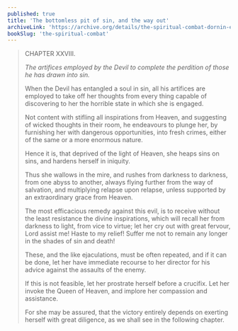 ```yaml
---
published: true
title: 'The bottomless pit of sin, and the way out'
archiveLink: 'https://archive.org/details/the-spiritual-combat-dornin-edition/page/108?view=theater'
bookSlug: 'the-spiritual-combat'
---
```


> CHAPTER XXVIII.
>
> *The artifices employed by the Devil to complete the perdition of those he has drawn into sin.*
>
> When the Devil has entangled a soul in sin, all his artifices are employed to take off her thoughts from every thing capable of discovering to her the horrible state in which she is engaged.
>
> Not content with stifling all inspirations from Heaven, and suggesting of wicked thoughts in their room, he endeavours to plunge her, by furnishing her with dangerous opportunities, into fresh crimes, either of the same or a more enormous nature.
>
> Hence it is, that deprived of the light of Heaven, she heaps sins on sins, and hardens herself in iniquity.
>
> Thus she wallows in the mire, and rushes from darkness to darkness, from one abyss to another, always flying further from the way of salvation, and multiplying relapse upon relapse, unless supported by an extraordinary grace from Heaven.
>
> The most efficacious remedy against this evil, is to receive without the least resistance the divine inspirations, which will recall her from darkness to light, from vice to virtue; let her cry out with great fervour, Lord assist me! Haste to my relief! Suffer me not to remain any longer in the shades of sin and death!
>
> These, and the like ejaculations, must be often repeated, and if it can be done, let her have immediate recourse to her director for his advice against the assaults of the enemy.
>
> If this is not feasible, let her prostrate herself before a crucifix. Let her invoke the Queen of Heaven, and implore her compassion and assistance.
>
> For she may be assured, that the victory entirely depends on exerting herself with great diligence, as we shall see in the following chapter.